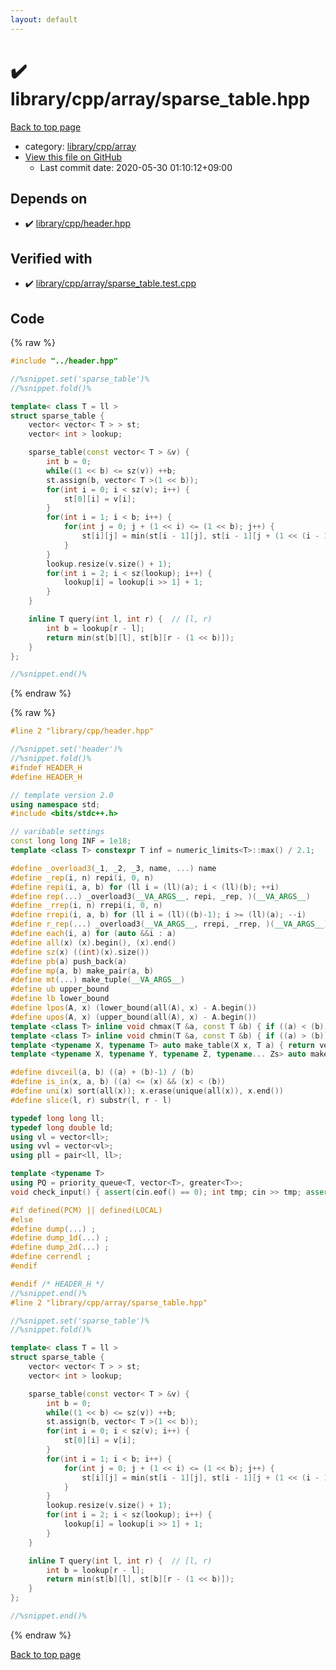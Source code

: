 ```yaml
---
layout: default
---
```


<!-- mathjax config similar to math.stackexchange -->
<script type="text/javascript" async
  src="https://cdnjs.cloudflare.com/ajax/libs/mathjax/2.7.5/MathJax.js?config=TeX-MML-AM_CHTML">
</script>
<script type="text/x-mathjax-config">
  MathJax.Hub.Config({
    TeX: { equationNumbers: { autoNumber: "AMS" }},
    tex2jax: {
      inlineMath: [ ['$','$'] ],
      processEscapes: true
    },
    "HTML-CSS": { matchFontHeight: false },
    displayAlign: "left",
    displayIndent: "2em"
  });
</script>

<script type="text/javascript" src="https://cdnjs.cloudflare.com/ajax/libs/jquery/3.4.1/jquery.min.js"></script>
<script src="https://cdn.jsdelivr.net/npm/jquery-balloon-js@1.1.2/jquery.balloon.min.js" integrity="sha256-ZEYs9VrgAeNuPvs15E39OsyOJaIkXEEt10fzxJ20+2I=" crossorigin="anonymous"></script>
<script type="text/javascript" src="../../../../assets/js/copy-button.js"></script>
<link rel="stylesheet" href="../../../../assets/css/copy-button.css" />


# :heavy_check_mark: library/cpp/array/sparse_table.hpp

<a href="../../../../index.html">Back to top page</a>

* category: <a href="../../../../index.html#0e902850ca3e9230d87c81984f25b3bb">library/cpp/array</a>
* <a href="{{ site.github.repository_url }}/blob/master/library/cpp/array/sparse_table.hpp">View this file on GitHub</a>
    - Last commit date: 2020-05-30 01:10:12+09:00




## Depends on

* :heavy_check_mark: <a href="../header.hpp.html">library/cpp/header.hpp</a>


## Verified with

* :heavy_check_mark: <a href="../../../../verify/library/cpp/array/sparse_table.test.cpp.html">library/cpp/array/sparse_table.test.cpp</a>


## Code

<a id="unbundled"></a>
{% raw %}
```cpp
#include "../header.hpp"

//%snippet.set('sparse_table')%
//%snippet.fold()%

template< class T = ll >
struct sparse_table {
    vector< vector< T > > st;
    vector< int > lookup;

    sparse_table(const vector< T > &v) {
        int b = 0;
        while((1 << b) <= sz(v)) ++b;
        st.assign(b, vector< T >(1 << b));
        for(int i = 0; i < sz(v); i++) {
            st[0][i] = v[i];
        }
        for(int i = 1; i < b; i++) {
            for(int j = 0; j + (1 << i) <= (1 << b); j++) {
                st[i][j] = min(st[i - 1][j], st[i - 1][j + (1 << (i - 1))]);
            }
        }
        lookup.resize(v.size() + 1);
        for(int i = 2; i < sz(lookup); i++) {
            lookup[i] = lookup[i >> 1] + 1;
        }
    }

    inline T query(int l, int r) {  // [l, r)
        int b = lookup[r - l];
        return min(st[b][l], st[b][r - (1 << b)]);
    }
};

//%snippet.end()%

```
{% endraw %}

<a id="bundled"></a>
{% raw %}
```cpp
#line 2 "library/cpp/header.hpp"

//%snippet.set('header')%
//%snippet.fold()%
#ifndef HEADER_H
#define HEADER_H

// template version 2.0
using namespace std;
#include <bits/stdc++.h>

// varibable settings
const long long INF = 1e18;
template <class T> constexpr T inf = numeric_limits<T>::max() / 2.1;

#define _overload3(_1, _2, _3, name, ...) name
#define _rep(i, n) repi(i, 0, n)
#define repi(i, a, b) for (ll i = (ll)(a); i < (ll)(b); ++i)
#define rep(...) _overload3(__VA_ARGS__, repi, _rep, )(__VA_ARGS__)
#define _rrep(i, n) rrepi(i, 0, n)
#define rrepi(i, a, b) for (ll i = (ll)((b)-1); i >= (ll)(a); --i)
#define r_rep(...) _overload3(__VA_ARGS__, rrepi, _rrep, )(__VA_ARGS__)
#define each(i, a) for (auto &&i : a)
#define all(x) (x).begin(), (x).end()
#define sz(x) ((int)(x).size())
#define pb(a) push_back(a)
#define mp(a, b) make_pair(a, b)
#define mt(...) make_tuple(__VA_ARGS__)
#define ub upper_bound
#define lb lower_bound
#define lpos(A, x) (lower_bound(all(A), x) - A.begin())
#define upos(A, x) (upper_bound(all(A), x) - A.begin())
template <class T> inline void chmax(T &a, const T &b) { if ((a) < (b)) (a) = (b); }
template <class T> inline void chmin(T &a, const T &b) { if ((a) > (b)) (a) = (b); }
template <typename X, typename T> auto make_table(X x, T a) { return vector<T>(x, a); }
template <typename X, typename Y, typename Z, typename... Zs> auto make_table(X x, Y y, Z z, Zs... zs) { auto cont = make_table(y, z, zs...); return vector<decltype(cont)>(x, cont); }

#define divceil(a, b) ((a) + (b)-1) / (b)
#define is_in(x, a, b) ((a) <= (x) && (x) < (b))
#define uni(x) sort(all(x)); x.erase(unique(all(x)), x.end())
#define slice(l, r) substr(l, r - l)

typedef long long ll;
typedef long double ld;
using vl = vector<ll>;
using vvl = vector<vl>;
using pll = pair<ll, ll>;

template <typename T>
using PQ = priority_queue<T, vector<T>, greater<T>>;
void check_input() { assert(cin.eof() == 0); int tmp; cin >> tmp; assert(cin.eof() == 1); }

#if defined(PCM) || defined(LOCAL)
#else
#define dump(...) ;
#define dump_1d(...) ;
#define dump_2d(...) ;
#define cerrendl ;
#endif

#endif /* HEADER_H */
//%snippet.end()%
#line 2 "library/cpp/array/sparse_table.hpp"

//%snippet.set('sparse_table')%
//%snippet.fold()%

template< class T = ll >
struct sparse_table {
    vector< vector< T > > st;
    vector< int > lookup;

    sparse_table(const vector< T > &v) {
        int b = 0;
        while((1 << b) <= sz(v)) ++b;
        st.assign(b, vector< T >(1 << b));
        for(int i = 0; i < sz(v); i++) {
            st[0][i] = v[i];
        }
        for(int i = 1; i < b; i++) {
            for(int j = 0; j + (1 << i) <= (1 << b); j++) {
                st[i][j] = min(st[i - 1][j], st[i - 1][j + (1 << (i - 1))]);
            }
        }
        lookup.resize(v.size() + 1);
        for(int i = 2; i < sz(lookup); i++) {
            lookup[i] = lookup[i >> 1] + 1;
        }
    }

    inline T query(int l, int r) {  // [l, r)
        int b = lookup[r - l];
        return min(st[b][l], st[b][r - (1 << b)]);
    }
};

//%snippet.end()%

```
{% endraw %}

<a href="../../../../index.html">Back to top page</a>

